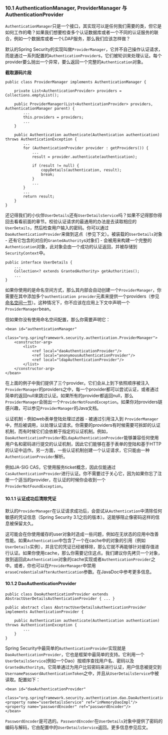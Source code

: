 ### 10.1 AuthenticationManager, ProviderManager 与 AuthenticationProvider

`AuthenticationManager`只是一个接口，其实现可以是任何我们需要的类，但它是如何工作的嘞？如果我们想要检查多个认证数据库或者一个不同的认证服务的联合，例如一个数据库或者一个LDAP服务，那么我们应该怎样做？

默认的Spring Security的实现叫做`ProviderManager`，它并不自己操作认证请求，而是通过一系列配置的`AuthenticationProvider`s，它们被轮训来处理认证。每个provider要么抛出一个异常，要么返回一个完整的`Authentication`对象。

**截取源码片段**

	public class ProviderManager implements AuthenticationManager {

		private List<AuthenticationProvider> providers = Collections.emptyList();

		public ProviderManager(List<AuthenticationProvider> providers, AuthenticationManager parent) {
			...
			this.providers = providers;
			...
		}

		public Authentication authenticate(Authentication authentication) throws AuthenticationException {
			...
			for (AuthenticationProvider provider : getProviders()) {
				...
				result = provider.authenticate(authentication);

				if (result != null) {
					copyDetails(authentication, result);
					break;
				}
				...
			}
			...
			return result;
		}
	}

还记得我们的小伙伴`UserDetails`还有`UserDetailsService`吗？如果不记得那你得回去看看前面的章节。校验认证请求的最通用的办法是去读取相应的`UserDetails`，然后检查用户输入的密码。你可以通过`DaoAuthenticationProvider`来做到这点（参见下文）。被装载的`UserDetails`对象 - 还有它包含的对应的`GrantedAuthority`s对象们 - 会被用来构建一个完整的`Authentication`对象，此对象会由一个成功的认证返回，并被存储到`SecurityContext`中。

	public interface UserDetails {
		...
		Collection<? extends GrantedAuthority> getAuthorities();
		...
	}

如果你使用的是命名空间方式，那么其内部会自动创建一个`ProviderManager`，你需要在其中添加多个`authentication provider`元素来提供一个providers（参见[命名空间一节](http://docs.spring.io/spring-security/site/docs/4.2.0.RELEASE/reference/htmlsingle/#ns-auth-manager)）。这种情况下，你不应该在应用上下文中声明一个`ProviderManager`bean。

但如果你没有使用命名空间配置，那么你需要声明它：

	<bean id="authenticationManager"
			class="org.springframework.security.authentication.ProviderManager">
		<constructor-arg>
			<list>
				<ref local="daoAuthenticationProvider"/>
				<ref local="anonymousAuthenticationProvider"/>
				<ref local="ldapAuthenticationProvider"/>
			</list>
		</constructor-arg>
	</bean>

在上面的例子中我们提供了三个provider。它们会从上到下依照顺序被注入`ProviderManager`的providers之中，每一个provider都可以尝试认证，或者通过简单的返回null来跳过认证。如果所有的provider都返回null，那么`ProviderManager`会抛出一个`ProviderNotFoundException`。如果你对providers链感兴趣，可以参见`ProviderManager`的Java文档。

认证机制 - 例如web表单登陆处理过滤器 - 被通过引用注入到 `ProviderManager` 中，然后被调用，以处理认证请求。你需要的providers有时候需要可拆卸的认证机制，而有时候它们会依赖于指定的认证机制。例如，`DaoAuthenticationProvider`和`LdapAuthenticationProvider`能够兼容任何使用用户名和密码进行提交的认证机制，因此它们能够在基于表单的登陆和基于HTTP的认证中运作。另一方面，一些认证机制创建一个认证请求，它只能由一种`AuthenticationProvider`解析。

例如JA-SIG CAS，它使用服务ticket概念，因此仅能通过`CasAuthenticationProvider`进行认证。你不需要过于关心它，因为如果你忘了注册一个适当的provider，在认证的时候你会收到一个`ProviderNotFoundException`。

#### 10.1.1 认证成功后清除凭证

默认的`ProviderManager`在认证请求成功后，会尝试从`Authentication`中清除任何敏感的凭证信息（Spring Security 3.1之后的版本）。这能够阻止像密码这样的信息被保留太久。

这可能会在你使用缓存的user对象时造成一些问题，例如在无状态的应用中改善性能。如果`Authentication`中包含了一个在cache中的对象的引用（例如`UserDetails`实例），并且它的凭证已经被移除，那么它就不再能够针对缓存值进行认证。如果你使用cache，那么你需要记住这点。我们建议你先拷贝一个对象，放到返回此`Authentication`对象的cache实现或者`AuthenticationProvider`之中。或者，你也可以在`ProviderManager`中禁用`eraseCredentialsAfterAuthentication`参数。在JavaDoc中参考更多信息。

#### 10.1.2 DaoAuthenticationProvider

	public class DaoAuthenticationProvider extends AbstractUserDetailsAuthenticationProvider { ... }

	public abstract class AbstractUserDetailsAuthenticationProvider implements AuthenticationProvider {

		public Authentication authenticate(Authentication authentication) throws AuthenticationException {
			...
		}
	}

Spring Security中最简单的`AuthenticationProvider`实现就是`DaoAuthenticationProvider`，它也是框架中最简单的支持。它利用一个`UserDetailsService`(例如一个Dao）按顺序查找用户名、密码以及`GrantedAuthority`s。它简单通过为用户比较密码来进行认证，用户信息被提交到`UsernamePasswordAuthenticationToken`之中，并且从`UserDetailsService`中被读取。配置如下：

	<bean id="daoAuthenticationProvider"
		class="org.springframework.security.authentication.dao.DaoAuthenticationProvider">
	<property name="userDetailsService" ref="inMemoryDaoImpl"/>
	<property name="passwordEncoder" ref="passwordEncoder"/>
	</bean>

`PasswordEncoder`是可选的。`PasswordEncoder`在`UserDetails`对象中提供了密码的编码与解码，它由配置中的`UserDetailsService`返回。更多信息参见后文。